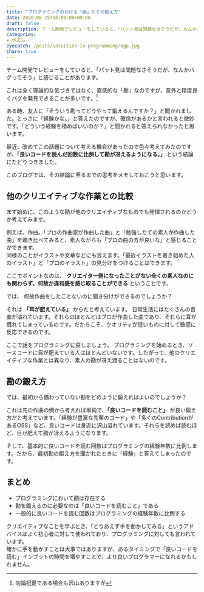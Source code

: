 ```yaml
---
title: "プログラミングのおける「勘」とその鍛え方"
date: 2020-06-25T16:00:00+09:00
draft: false
description: チーム開発でレビューをしていると、「パット見は問題なさそうだが、なんかバグってそう」と感じ取ることがある。この勘を鍛えるには「良いコードを読む」ことが重要だと考えている。
categories:
- ポエム
eyecatch: /posts/intuition-in-programming/ogp.jpg
share: true
---
```

  

チーム開発でレビューをしていると、「パット見は問題なさそうだが、なんかバグってそう」と感じることがあります。

これは全く理論的な気づきではなく、直感的な「勘」なのですが、意外と精度良くバグを発見できることが多いです。[^1]

[^1]: 勿論杞憂である場合も沢山ありますが

ある時、友人に「そういう勘ってどうやって鍛えるんですか？」と聞かれました。とっさに「経験かな。」と答えたのですが、確信があるかと言われると微妙です。「どういう経験を積めばいいのか？」と聞かれると答えられなかったと思います。

最近、改めてこの話題について考える機会があったので色々考えてみたのですが、**「良いコードを読んだ回数に比例して勘が冴えるようになる。」** という結論にたどりつきました。

このブログでは、その結論に至るまでの思考をメモしておこうと思います。

<!--more-->

## 他のクリエイティブな作業との比較

まず始めに、このような勘が他のクリエイティブなものでも発揮されるのかどうか考えてみます。

例えば、作曲。「プロの作曲家が作曲した曲」と「勉強したての素人が作曲した曲」を聴き比べてみると、素人ながらも「プロの曲の方が良いな」と感じることができます。  
同様のことがイラストや文章などにも言えます。「最近イラストを書き始めた人のイラスト」と「プロのイラスト」の見分けをつけることはできます。

ここでポイントなのは、 **クリエイター側になったことがない全くの素人なのにも関わらず、何故か違和感を感じ取ることができる** ということです。


では、 何故作曲をしたことないのに聞き分けができるのでしょうか？

それは **「耳が肥えている」** からだと考えています。
日常生活にはたくさんの音楽が溢れています。それらのほとんどはプロが作曲した曲であり、それらに耳が慣れてしまっているのです。だからこそ、クオリティが低いものに対して敏感に反応できるのです。

ここで話をプログラミングに戻しましょう。
プログラミングを始めるとき、ソースコードに目が肥えている人はほとんどいないです。したがって、他のクリエイティブな作業とは異なり、素人の勘が冴え渡ることはないのです。

## 勘の鍛え方

では、最初から備わっていない勘をどのように鍛えればよいのでしょうか？

これは先の作曲の例から考えれば単純で、**「良いコードを読むこと」** が良い鍛え方だと考えています。「経験が豊富な先輩のコード」や「多くのContributionがあるOSS」など、良いコードは身近に沢山溢れています。それらを読めば読むほど、目が肥えて勘が冴えるようになります。

そして、基本的に良いコードを読む回数はプログラミングの経験年数に比例します。だから、最初勘の鍛え方を聞かれたときに「経験」と答えてしまったのです。

## まとめ

- プログラミングにおいて勘は存在する
- 勘を鍛えるのに必要なのは「良いコードを読むこと」である
- 一般的に良いコードを読む回数はプログラミングの経験年数に比例する

クリエイティブなことを学ぶとき、「とりあえず手を動かしてみる」というアドバイスはよく初心者に対して使われており、プログラミングに対しても言われています。  
確かに手を動かすことは大事ではありますが、あるタイミングで「良いコードを読む」インプットの時間を増やすことで、より良いプログラマーになれるかもしれません。





